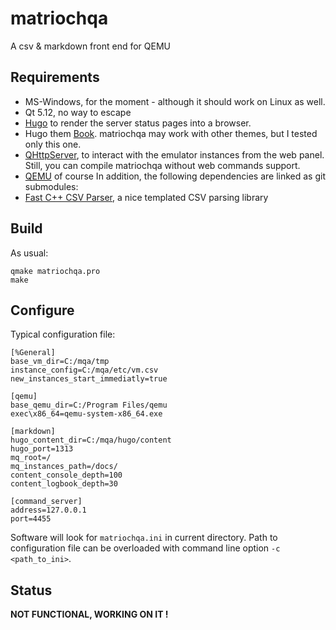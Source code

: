 # matriochqa
A csv &amp; markdown front end for QEMU

## Requirements
- MS-Windows, for the moment - although it should work on Linux as well.
- Qt 5.12, no way to escape
- [Hugo](https://gohugo.io/) to render the server status pages into a browser.
- Hugo them [Book](https://github.com/alex-shpak/hugo-book). matriochqa may work with other themes, but I tested only this one.
- [QHttpServer](https://blog.qt.io/blog/2019/01/25/introducing-qt-http-server/), to interact with the emulator instances from the web panel. Still, you can compile matriochqa without web commands support.
- [QEMU](https://www.qemu.org/) of course
In addition, the following dependencies are linked as git submodules:
- [Fast C++ CSV Parser](https://github.com/ben-strasser/fast-cpp-csv-parser), a nice templated CSV parsing library

## Build
As usual:
```
qmake matriochqa.pro
make
```

## Configure
Typical configuration file:
```
[%General]
base_vm_dir=C:/mqa/tmp
instance_config=C:/mqa/etc/vm.csv
new_instances_start_immediatly=true

[qemu]
base_qemu_dir=C:/Program Files/qemu
exec\x86_64=qemu-system-x86_64.exe

[markdown]
hugo_content_dir=C:/mqa/hugo/content
hugo_port=1313
mq_root=/
mq_instances_path=/docs/
content_console_depth=100
content_logbook_depth=30

[command_server]
address=127.0.0.1
port=4455
```
Software will look for `matriochqa.ini` in current directory.
Path to configuration file can be overloaded with command line option `-c <path_to_ini>`.

## Status

**NOT FUNCTIONAL, WORKING ON IT !**
